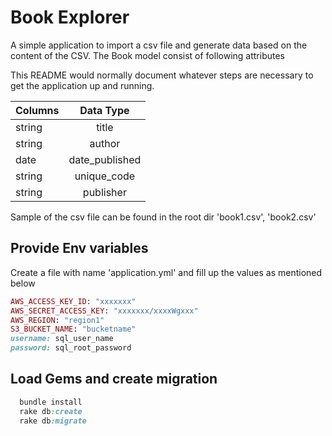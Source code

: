 # Book Explorer

A simple application to import a csv file and generate data based on the content of the CSV.
The Book model consist of following attributes

This README would normally document whatever steps are necessary to get the
application up and running.

| Columns       | Data Type      |
| ------------- |:--------------:|
| string        | title          |
| string        | author         |
| date          | date_published |
| string        | unique_code    |
| string        | publisher      |

Sample of the csv file can be found in the root dir 'book1.csv', 'book2.csv'

## Provide Env variables

Create a file with name 'application.yml' and fill up the values as mentioned below

```ruby
AWS_ACCESS_KEY_ID: "xxxxxxx"
AWS_SECRET_ACCESS_KEY: "xxxxxxx/xxxxWgxxx"
AWS_REGION: "region1"
S3_BUCKET_NAME: "bucketname"
username: sql_user_name
password: sql_root_password
```

## Load Gems and create migration

```ruby
  bundle install
  rake db:create
  rake db:migrate
```
